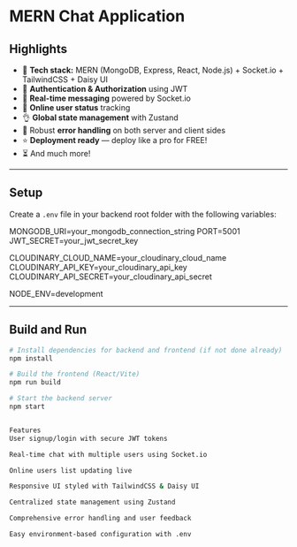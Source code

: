 # MERN Chat Application

## Highlights

- 🌟 **Tech stack:** MERN (MongoDB, Express, React, Node.js) + Socket.io + TailwindCSS + Daisy UI  
- 🎃 **Authentication & Authorization** using JWT  
- 👾 **Real-time messaging** powered by Socket.io  
- 🚀 **Online user status** tracking  
- 👌 **Global state management** with Zustand  
- 🐞 Robust **error handling** on both server and client sides  
- ⭐ **Deployment ready** — deploy like a pro for FREE!  
- ⏳ And much more!

---

## Setup

Create a `.env` file in your backend root folder with the following variables:

MONGODB_URI=your_mongodb_connection_string
PORT=5001
JWT_SECRET=your_jwt_secret_key

CLOUDINARY_CLOUD_NAME=your_cloudinary_cloud_name
CLOUDINARY_API_KEY=your_cloudinary_api_key
CLOUDINARY_API_SECRET=your_cloudinary_api_secret

NODE_ENV=development


---

## Build and Run

```bash
# Install dependencies for backend and frontend (if not done already)
npm install

# Build the frontend (React/Vite)
npm run build

# Start the backend server
npm start


Features
User signup/login with secure JWT tokens

Real-time chat with multiple users using Socket.io

Online users list updating live

Responsive UI styled with TailwindCSS & Daisy UI

Centralized state management using Zustand

Comprehensive error handling and user feedback

Easy environment-based configuration with .env

